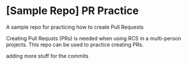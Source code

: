 # [Sample Repo] PR Practice
A sample repo for practicing how to create Pull Requests

Creating Pull Requsts (PRs) is needed when using RCS in a multi-person projects.
This repo can be used to practice creating PRs.

adding more stuff for the commits
